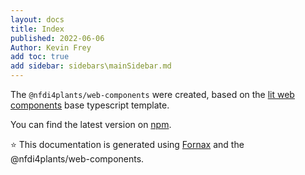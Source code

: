 ```yaml
---
layout: docs
title: Index
published: 2022-06-06
Author: Kevin Frey
add toc: true
add sidebar: sidebars\mainSidebar.md
---
```


The `@nfdi4plants/web-components` were created, based on the [lit web components](https://lit.dev) base typescript template.

You can find the latest version on [npm](https://www.npmjs.com/package/@nfdi4plants/web-components).

⭐ This documentation is generated using [Fornax](https://github.com/ionide/Fornax) and the @nfdi4plants/web-components.